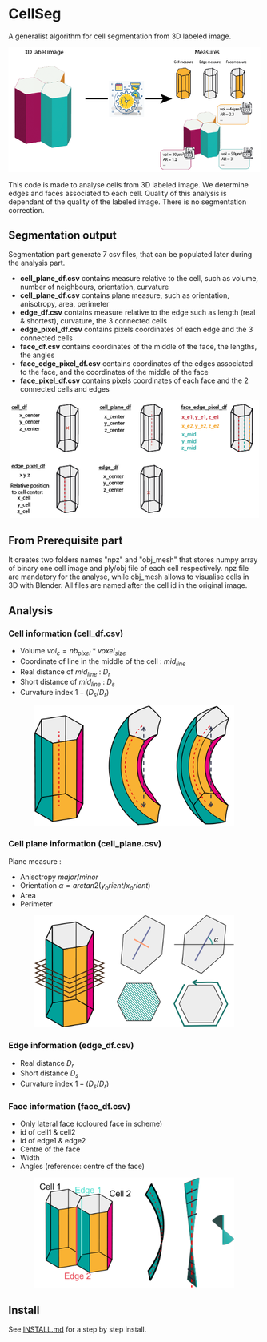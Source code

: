 # CellSeg
A generalist algorithm for cell segmentation from 3D labeled image. 

<p align="center">
 <img src="doc/image/banner.png" width="600">
</p>


This code is made to analyse cells from 3D labeled image. We determine edges and faces associated to each cell. Quality of this analysis is dependant of the quality of the labeled image. There is no segmentation correction.

## Segmentation output
Segmentation part generate 7 csv files, that can be populated later during the analysis part.
- __cell_plane_df.csv__ contains measure relative to the cell, such as volume, number of neighbours, orientation, curvature
- __cell_plane_df.csv__ contains plane measure, such as orientation, anisotropy, area, perimeter
- __edge_df.csv__ contains measure relative to the edge such as length (real & shortest), curvature, the 3 connected cells
- __edge_pixel_df.csv__ contains pixels coordinates of each edge and the 3 connected cells
- __face_df.csv__ contains coordinates of the middle of the face, the lengths, the angles
- __face_edge_pixel_df.csv__ contains coordinates of the edges associated to the face, and the coordinates of the middle of the face
- __face_pixel_df.csv__ contains pixels coordinates of each face and the 2 connected cells and edges

<p align="center">
 <img src="doc/image/coordinate.png" width="500">
</p>


## From Prerequisite part  

It creates two folders names "npz" and "obj_mesh" that stores numpy array of binary one cell image and ply/obj file of each cell respectively. npz file are mandatory for the analyse, while obj_mesh allows to visualise cells in 3D with Blender. All files are named after the cell id in the original image. 

## Analysis

### Cell information (cell_df.csv)
- Volume $vol_c=nb_{pixel}*voxel_{size}$
- Coordinate of line in the middle of the cell : $mid_{line}$
- Real distance of $mid_{line}$ : $D_r$
- Short distance of $mid_{line}$ : $D_s$
- Curvature index $1-(D_s/D_r)$

<p align="center">
 <img src="doc/image/cell.png" width="400">
</p>

### Cell plane information (cell_plane.csv)
Plane measure :
- Anisotropy $major/minor$
- Orientation $\alpha = arctan2(y_orient/x_orient)$
- Area
- Perimeter

<p align="center">
 <img src="doc/image/cell_plane.png" width="400">
</p>

### Edge information (edge_df.csv)
- Real distance $D_r$
- Short distance $D_s$
- Curvature index $1-(D_s/D_r)$
<!--
- Rotation angle $A_{rot}$
  * Cell centre as reference, choose xy coordinate as the same z plane as the edge coordinate
  * Value is more or less approximate depending of the cell orientation compare to z axis, but it will be fix soon

<p align="center">
 <img src="doc/image/edge.png" width="400">
</p>

### Cell information - required edge information
- Measure cell twist ( <span style="color:orange">!!!</span> All edges are used to do the average, but they don't have the same length. Maybe we need to weigh values)

<p align="center">
 <img src="doc/image/twist.png" width="400">
</p>
-->
### Face information (face_df.csv)
- Only lateral face (coloured face in scheme)
- id of cell1 & cell2
- id of edge1 & edge2
- Centre of the face
- Width
- Angles (reference: centre of the face)

<p align="center">
 <img src="doc/image/face.png" width="400">
</p>



## Install 

See [INSTALL.md](INSTALL.md) for a step by step install. 